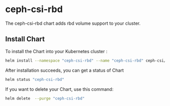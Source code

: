 # ceph-csi-rbd

The ceph-csi-rbd chart adds rbd volume support to your cluster.

## Install Chart

To install the Chart into your Kubernetes cluster :

```bash
helm install --namespace "ceph-csi-rbd" --name "ceph-csi-rbd" ceph-csi/ceph-csi-rbd
```

After installation succeeds, you can get a status of Chart

```bash
helm status "ceph-csi-rbd"
```

If you want to delete your Chart, use this command:

```bash
helm delete  --purge "ceph-csi-rbd"
```

